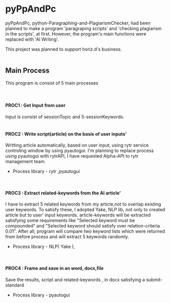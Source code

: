 # pyPpAndPc
pyPpAndPc, python-Paragraphing-and-PlagiarismChecker, had been planned to make a program 'paragraping scripts' and 'checking plagiarism in the scripts', at first.
However, the program's main functions were replaced with 'AI Writing'.
<br>

This project was planned to support horiz.d's business.
<br><br>


## Main Process
This program is consist of 5 main processes
<br><br><br>


#### PROC1 : Get Input from user
Input is consist of sessionTopic and 5-sessionKeywords.
<br><br>

#### PROC2 : Write script(article) on the basis of user inputs'
Writting article automatically, based on user input, using rytr service controling window by using pyautogui.
I'm planning to replace process using pyautogui with rytrAPI, I have requested Alpha-API to rytr management team.
  *  Process library - rytr ,pyautogui
<br>

#### PROC3 : Extract related-keywords from the AI article'
I have to extract 5 related keywords from my article,not to overlap existing user keywords. To satisfy these, I adopted Yake, NLP lib, not only to created article but to user' input keywords. article-keywords will be extracted satisfying some requirements like "Selected keyword must be compounded" and "Selected keyword should satisfy over relation-criteria 0.01". After all, program will compare two keyword lists which were returned from before process and will extract 5 keywords randomly.
  * Process library - NLP( Yake ),
<br>

#### PROC4 : Frame and save in an word, docx,file
Save the results, script and related-keywords , in docx satisfying a submit-standard
  * Process library - pyautogui
<br>


